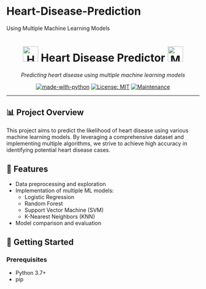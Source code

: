 # Heart-Disease-Prediction
Using Multiple Machine Learning Models
<div align="center">
  <h1>
    <img src="https://raw.githubusercontent.com/ikatyang/emoji-cheat-sheet/master/img/symbols/heart.png" width="40px" alt="Heart">
    <strong>Heart Disease Predictor</strong>
    <img src="https://media.giphy.com/media/l6JC0IxMDIS4QrUxO5/giphy.gif" width="40px" alt="Medical Symbol">
  </h1>
  
  <p><i>Predicting heart disease using multiple machine learning models</i></p>
  
  [![made-with-python](https://img.shields.io/badge/Made%20with-Python-1f425f.svg)](https://www.python.org/)
  [![License: MIT](https://img.shields.io/badge/License-MIT-yellow.svg)](https://opensource.org/licenses/MIT)
  [![Maintenance](https://img.shields.io/badge/Maintained%3F-yes-green.svg)](https://GitHub.com/Naereen/StrapDown.js/graphs/commit-activity)
</div>

---

## 📊 Project Overview

This project aims to predict the likelihood of heart disease using various machine learning models. By leveraging a comprehensive dataset and implementing multiple algorithms, we strive to achieve high accuracy in identifying potential heart disease cases.

## 🎯 Features

- Data preprocessing and exploration
- Implementation of multiple ML models:
  - Logistic Regression
  - Random Forest
  - Support Vector Machine (SVM)
  - K-Nearest Neighbors (KNN)
- Model comparison and evaluation

## 🚀 Getting Started

### Prerequisites

- Python 3.7+
- pip
